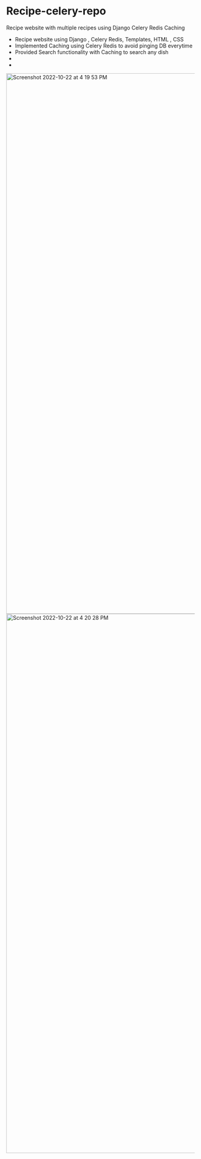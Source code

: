 # Recipe-celery-repo
Recipe website with multiple recipes using Django Celery Redis Caching
- Recipe website using Django , Celery Redis, Templates, HTML , CSS 
- Implemented Caching using Celery Redis to avoid pinging DB everytime 
- Provided Search functionality with Caching to search any dish 
-
-

<img width="1440" alt="Screenshot 2022-10-22 at 4 19 53 PM" src="https://user-images.githubusercontent.com/78414267/197335200-ef9d10b7-aa9f-4bd6-9305-5fc6781c2848.png">
<img width="1437" alt="Screenshot 2022-10-22 at 4 20 28 PM" src="https://user-images.githubusercontent.com/78414267/197335202-dc9142b6-e7ec-429f-917d-1da95ce9a6e5.png">
